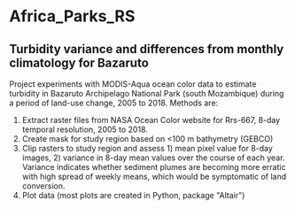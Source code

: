 # Africa_Parks_RS
## Turbidity variance and differences from monthly climatology for Bazaruto

Project experiments with MODIS-Aqua ocean color data to estimate turbidity in Bazaruto Archipelago National Park (south Mozambique) during a period of land-use change, 2005 to 2018. Methods are:

1. Extract raster files from NASA Ocean Color website for Rrs-667, 8-day temporal resolution, 2005 to 2018.
2. Create mask for study region based on <100 m bathymetry (GEBCO)
3. Clip rasters to study region and assess 1) mean pixel value for 8-day images, 2) variance in 8-day mean values over the course of each year. Variance indicates whether sediment plumes are becoming more erratic with high spread of weekly means, which would be symptomatic of land conversion.
4. Plot data (most plots are created in Python, package "Altair")
